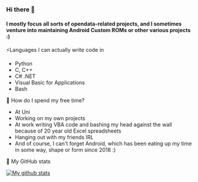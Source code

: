 ### Hi there 👋
#### I mostly focus all sorts of opendata-related projects, and I sometimes venture into maintaining Android Custom ROMs or other various projects :)

⚡Languages I can actually write code in
- Python
- C, C++
- C# .NET
- Visual Basic for Applications
- Bash

🌱 How do I spend my free time?
- At Uni
- Working on my own projects
- At work writing VBA code and bashing my head against the wall because of 20 year old Excel spreadsheets
- Hanging out with my friends IRL
- And of course, I can't forget Android, which has been eating up my time in some way, shape or form since 2018 :)

🔭 My GitHub stats


[![My github stats](https://github-readme-stats.vercel.app/api?username=Sap1k)](https://github.com/anuraghazra/github-readme-stats)
<!--
**Sap1k/Sap1k** is a ✨ _special_ ✨ repository because its `README.md` (this file) appears on your GitHub profile.

Here are some ideas to get you started:

- 🔭 I’m currently working on ...
- 🌱 I’m currently learning ...
- 👯 I’m looking to collaborate on ...
- 🤔 I’m looking for help with ...
- 💬 Ask me about ...
- 📫 How to reach me: ...
- 😄 Pronouns: ...
- ⚡ Fun fact: ...
-->

